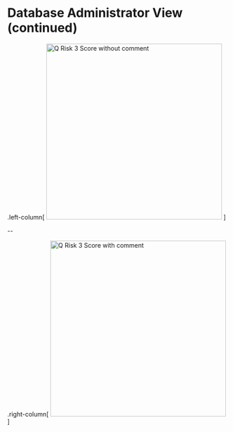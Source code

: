# Database Administrator View (continued)

.left-column[
<img src="images/qrisk3.png" width="400" alt="Q Risk 3 Score without comment">
]

--

.right-column[
    <img src="images/qrisk3_with_comment.png" width="400" alt="Q Risk 3 Score with comment">
]
